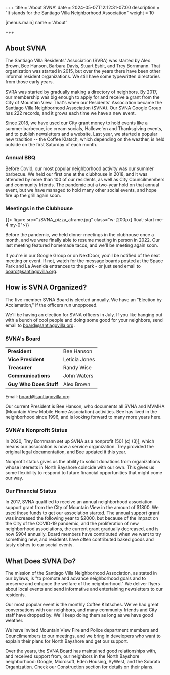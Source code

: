 +++
title = 'About SVNA'
date = 2024-05-07T12:12:31-07:00
description = "It stands for the Santiago Villa Neighborhood Association"
weight = 10

[menus.main]
    name = 'About'

+++

## About SVNA

The Santiago Villa Residents' Association (SVRA) was started by Alex Brown, Bee Hanson, Barbara Davis, Stuart Esbit, and Trey Bornmann. That organization was started in 2015, but over the years there have been other informal resident organizations. We still have some typewritten directories from those early years.

SVRA was started by gradually making a directory of neighbors. By 2017, our membership was big enough to apply for and receive a grant from the City of Mountain View. That's when our Residents' Association became the Santiago Villa Neighborhood Association (SVNA). Our SVNA Google Group has 222 records, and it grows each time we have a new event.

Since 2018, we have used our City grant money to hold events like a summer barbecue, ice cream socials, Hallowe'en and Thanksgiving events, and to publish newsletters and a website. Last year, we started a popular new tradition -- the Coffee Klatsch, which depending on the weather, is held outside on the first Saturday of each month.

### Annual BBQ

Before Covid, our most popular neighborhood activity was our summer barbecue. We held our first one at the clubhouse in 2018, and it was attended by more than 100 of our residents, as well as City Councilmembers and community friends. The pandemic put a two-year hold on that annual event, but we have managed to hold many other social events, and hope fire up the grill again soon.

### Meetings in the Clubhouse

{{< figure src="./SVNA_pizza_aframe.jpg" class="w-[200px] float-start me-4 my-0">}}

Before the pandemic, we held dinner meetings in the clubhouse once a month, and we were finally able to resume meeting in person in 2022. Our last meeting featured homemade tacos, and we'll be meeting again soon.

If you're in our Google Group or on NextDoor, you'll be notified of the next meeting or event. If not, watch for the message boards posted at the Space Park and La Avenida entrances to the park - or just send email to board@santiagovilla.org.

## How is SVNA Organized?

The five-member SVNA Board is elected annually. We have an "Election by Acclamation," if the officers run unopposed.

We'll be having an election for SVNA officers in July. If you like hanging out with a bunch of cool people and doing some good for your neighbors, send email to board@santiagovilla.org.

### SVNA's Board

|                        |               |
| ---------------------- | ------------- |
| **President**          | Bee Hanson    |
| **Vice President**     | Leticia Jones |
| **Treasurer**          | Randy Wise    |
| **Communications**     | John Waters   |
| **Guy Who Does Stuff** | Alex Brown    |

Email: <board@santiagovilla.org>

Our current President is Bee Hanson, who documents all SVNA and MVMHA (Mountain View Mobile Home Association) activities. Bee has lived in the neighborhood since 1996, and is looking forward to many more years here.

### SVNA's Nonprofit Status

In 2020, Trey Bornmann set up SVNA as a nonprofit \[501 (c) (3)], which means our association is now a service organization. Trey provided the original legal documentation, and Bee updated it this year.

Nonprofit status gives us the ability to solicit donations from organizations whose interests in North Bayshore coincide with our own. This gives us some flexibility to respond to future financial opportunities that might come our way.

### Our Financial Status

In 2017, SVNA qualified to receive an annual neighborhood association support grant from the City of Mountain View in the amount of $1800. We used those funds to get our association started. The annual support grant was increased the following year to $2000, but because of the impact on the City of the COVID-19 pandemic, and the proliferation of new neighborhood associations, the current grant gradually decreased, and is now $904 annually. Board members have contributed when we want to try something new, and residents have often contributed baked goods and tasty dishes to our social events.

## What Does SVNA Do?

The mission of the Santiago Villa Neighborhood Association, as stated in our bylaws, is "to promote and advance neighborhood goals and to preserve and enhance the welfare of the neighborhood." We deliver flyers about local events and send informative and entertaining newsletters to our residents.

Our most popular event is the monthly Coffee Klatsches. We've had great conversations with our neighbors, and many community friends and City staff have dropped by. We'll keep doing them as long as we have good weather.

We have invited Mountain View Fire and Police department members and Councilmembers to our meetings, and we bring in developers who want to explain their plans for North Bayshore and get our support.

Over the years, the SVNA Board has maintained good relationships with, and received support from, our neighbors in the North Bayshore neighborhood: Google, Microsoft, Eden Housing, SyWest, and the Sobrato Organization. Check our Construction section for details on their plans.
